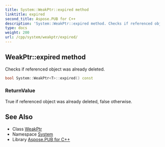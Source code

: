 ```yaml
---
title: System::WeakPtr::expired method
linktitle: expired
second_title: Aspose.PUB for C++
description: 'System::WeakPtr::expired method. Checks if referenced object was already deleted in C++.'
type: docs
weight: 200
url: /cpp/system/weakptr/expired/
---
```

## WeakPtr::expired method


Checks if referenced object was already deleted.

```cpp
bool System::WeakPtr<T>::expired() const
```


### ReturnValue

True if referenced object was already deleted, false otherwise.

## See Also

* Class [WeakPtr](../)
* Namespace [System](../../)
* Library [Aspose.PUB for C++](../../../)
